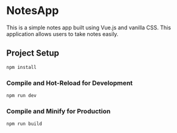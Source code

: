 # NotesApp

This is a simple notes app built using Vue.js and vanilla CSS. This application allows users to take notes easily.

## Project Setup

```sh
npm install
```

### Compile and Hot-Reload for Development

```sh
npm run dev
```

### Compile and Minify for Production

```sh
npm run build
```
